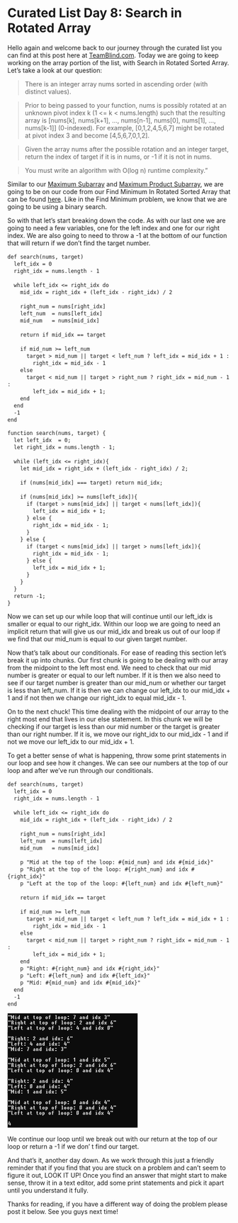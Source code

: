 # Curated List Day 8: Search in Rotated Array

Hello again and welcome back to our journey through the curated list you can 
find at this post here at [TeamBlind.com](https://www.teamblind.com/post/New-Year-Gift---Curated-List-of-Top-75-LeetCode-Questions-to-Save-Your-Time-OaM1orEU). 
Today we are going to keep working on the array portion of the list, with 
Search in Rotated Sorted Array. Let’s take a look at our question: 

> There is an integer array nums sorted in ascending order (with distinct values).

> Prior to being passed to your function, nums is possibly rotated at an 
> unknown pivot index k (1 <= k < nums.length) such that the resulting array 
> is [nums[k], nums[k+1], ..., nums[n-1], nums[0], nums[1], ..., nums[k-1]] 
> (0-indexed). For example, [0,1,2,4,5,6,7] might be rotated at pivot index 3 
> and become [4,5,6,7,0,1,2].

> Given the array nums after the possible rotation and an integer target, 
> return the index of target if it is in nums, or -1 if it is not in nums.

> You must write an algorithm with O(log n) runtime complexity.”

Similar to our [Maximum Subarray](https://github.com/Kmullen444/article_problems/tree/main/max_pro_subarray) 
and [Maximum Product Subarray](https://github.com/Kmullen444/article_problems/tree/main/max_pro_subarray), we are going to 
be on our code from our Find Minimum In Rotated Sorted Array that can be found 
[here](https://github.com/Kmullen444/article_problems/tree/main/min_rotated). Like 
in the Find Minimum problem, we know that we are going to be using a binary search.

So with that let’s start breaking down the code. As with our last one we are 
going to need a few variables, one for the left index and one for our right 
index. We are also going to need to throw a -1 at the bottom of our function 
that will return if we don’t find the target number.

```
def search(nums, target)
  left_idx = 0
  right_idx = nums.length - 1

  while left_idx <= right_idx do 
    mid_idx = right_idx + (left_idx - right_idx) / 2

    right_num = nums[right_idx]
    left_num  = nums[left_idx]
    mid_num   = nums[mid_idx]

    return if mid_idx == target

    if mid_num >= left_num
      target > mid_num || target < left_num ? left_idx = mid_idx + 1 : 
        right_idx = mid_idx - 1
    else
      target < mid_num || target > right_num ? right_idx = mid_num - 1 :
        left_idx = mid_idx + 1;
    end
  end
  -1
end
```
```
function search(nums, target) {
  let left_idx  = 0;
  let right_idx = nums.length - 1;

  while (left_idx <= right_idx){
    let mid_idx = right_idx + (left_idx - right_idx) / 2;

    if (nums[mid_idx] === target) return mid_idx;

    if (nums[mid_idx] >= nums[left_idx]){
      if (target > nums[mid_idx] || target < nums[left_idx]){
        left_idx = mid_idx + 1;
      } else {
        right_idx = mid_idx - 1;
      }
    } else {
      if (target < nums[mid_idx] || target > nums[left_idx]){
        right_idx = mid_idx - 1;
      } else {
        left_idx = mid_idx + 1;
      }
    }
  }
  return -1;
}
```


Now we can set up our while loop that will continue until our left_idx is 
smaller or equal to our right_idx. Within our loop we are going to need an 
implicit return that will give us our mid_idx and break us out of our loop if 
we find that our mid_num is equal to our given target number. 

Now that’s talk about our conditionals. For ease of reading this section let’s 
break it up into chunks. Our first chunk is going to be dealing with our array 
from the midpoint to the left most end. We need to check that our mid number is 
greater or equal to our left number. If it is then we also need to see if our 
target number is greater than our mid_num or whether our target is less than 
left_num. If it is then we can change our left_idx to our mid_idx + 1 and if not 
then we change our right_idx to equal mid_idx - 1.

On to the next chuck! This time dealing with the midpoint of our array to the 
right most end that lives in our else statement. In this chunk we will be 
checking if our target is less than our mid number or the target is greater 
than our right number. If it is, we move our right_idx to our mid_idx - 1 
and if not we move our left_idx to our mid_idx + 1.

To get a better sense of what is happening, throw some print statements in our 
loop and see how it changes. We can see our numbers at the top of our loop and 
after we’ve run through our conditionals. 

```
def search(nums, target)
  left_idx = 0
  right_idx = nums.length - 1

  while left_idx <= right_idx do 
    mid_idx = right_idx + (left_idx - right_idx) / 2

    right_num = nums[right_idx]
    left_num  = nums[left_idx]
    mid_num   = nums[mid_idx]
    
    p "Mid at the top of the loop: #{mid_num} and idx #{mid_idx}"
    p "Right at the top of the loop: #{right_num} and idx #{right_idx}"
    p "Left at the top of the loop: #{left_num} and idx #{left_num}"

    return if mid_idx == target

    if mid_num >= left_num
      target > mid_num || target < left_num ? left_idx = mid_idx + 1 : 
        right_idx = mid_idx - 1
    else
      target < mid_num || target > right_num ? right_idx = mid_num - 1 :
        left_idx = mid_idx + 1;
    end
    p "Right: #{right_num} and idx #{right_idx}"
    p "Left: #{left_num} and idx #{left_idx}"
    p "Mid: #{mid_num} and idx #{mid_idx}"
  end
  -1
end
```

![picture showing the logged output of the ruby code above](./images/logged.png)

We continue our loop until we break out with our return at the top of our loop 
or return a -1 if we don’ t find our target.

And that’s it, another day down. As we work through this just a friendly 
reminder that if you find that you are stuck on a problem and can’t seem to 
figure it out, LOOK IT UP! Once you find an answer that might start to make 
sense, throw it in a text editor, add some print statements and pick it apart 
until you understand it fully. 

Thanks for reading, if you have a different way of doing the problem please 
post it below. See you guys next time!

